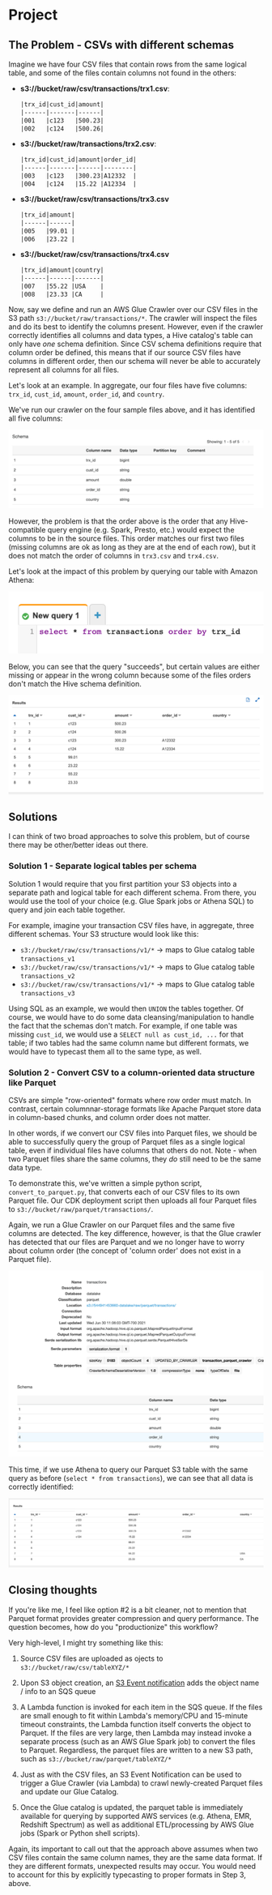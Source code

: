 # Project


## The Problem - CSVs with different schemas

Imagine we have four CSV files that contain rows from the same logical table, and some of the files contain columns not found in the others:

* **s3://bucket/raw/csv/transactions/trx1.csv**:

    ```
    |trx_id|cust_id|amount|
    |------|-------|------|
    |001   |c123   |500.23|
    |002   |c124   |500.26|
    ```

* **s3://bucket/raw/transactions/trx2.csv**:

    ```
    |trx_id|cust_id|amount|order_id|
    |------|-------|------|--------|
    |003   |c123   |300.23|A12332  |
    |004   |c124   |15.22 |A12334  |
    ```

* **s3://bucket/raw/csv/transactions/trx3.csv**

    ```
    |trx_id|amount|
    |------|------|
    |005   |99.01 |
    |006   |23.22 |
    ```

* **s3://bucket/raw/csv/transactions/trx4.csv**

    ```
    |trx_id|amount|country|
    |------|------|-------|
    |007   |55.22 |USA    |
    |008   |23.33 |CA     |
    ```

Now, say we define and run an AWS Glue Crawler over our CSV files in the S3 path `s3://bucket/raw/transactions/*`. The crawler will inspect the files and do its best to identify the columns present. However, even if the crawler correctly identifies all columns and data types, a Hive catalog's table can only have *one* schema definition. Since CSV schema definitions require that column order be defined, this means that if our source CSV files have columns in different order, then our schema will never be able to accurately represent all columns for all files.

Let's look at an example. In aggregate, our four files have five columns: `trx_id`, `cust_id`, `amount`, `order_id`, and `country`.

We've run our crawler on the four sample files above, and it has identified all five columns: 

![](images/schema.png)

However, the problem is that the order above is the order that any Hive-compatible query engine (e.g. Spark, Presto, etc.) would expect the columns to be in the source files. This order matches our first two files (missing columns are ok as long as they are at the end of each row), but it does not match the order of columns in `trx3.csv` and `trx4.csv`. 

Let's look at the impact of this problem by querying our table with Amazon Athena:

![](images/athena-query.png)

Below, you can see that the query "succeeds", but certain values are either missing or appear in the wrong column because some of the files orders don't match the Hive schema definition. 

![](images/athena-results.png)


## Solutions

I can think of two broad approaches to solve this problem, but of course there may be other/better ideas out there. 

### Solution 1 - Separate logical tables per schema

Solution 1 would require that you first partition your S3 objects into a separate path and logical table for each different schema. From there, you would use the tool of your choice (e.g. Glue Spark jobs or Athena SQL) to query and join each table together. 

For example, imagine your transaction CSV files have, in aggregate, three different schemas. Your S3 structure would look like this: 

* `s3://bucket/raw/csv/transactions/v1/*` -> maps to Glue catalog table `transactions_v1`
* `s3://bucket/raw/csv/transactions/v1/*` -> maps to Glue catalog table `transactions_v2`
* `s3://bucket/raw/csv/transactions/v1/*` -> maps to Glue catalog table `transactions_v3`

Using SQL as an example, we would then `UNION` the tables together. Of course, we would have to do some data cleansing/manipulation to handle the fact that the schemas don't match. For example, if one table was missing `cust_id`, we would use a `SELECT null as cust_id, ...` for that table; if two tables had the same column name but different formats, we would have to typecast them all to the same type, as well.

### Solution 2 - Convert CSV to a column-oriented data structure like Parquet

CSVs are simple "row-oriented" formats where row order must match. In contrast, certain columnnar-storage formats like Apache Parquet store data in column-based chunks, and column order does not matter. 

In other words, if we convert our CSV files into Parquet files, we should be able to successfully query the group of Parquet files as a single logical table, even if individual files have columns that others do not. Note - when two Parquet files share the same columns, they *do* still need to be the same data type. 

To demonstrate this, we've written a simple python script, `convert_to_parquet.py`, that converts each of our CSV files to its own Parquet file. Our CDK deployment script then uploads all four Parquet files to `s3://bucket/raw/parquet/transactions/`. 

Again, we run a Glue Crawler on our Parquet files and the same five columns are detected. The key difference, however, is that the Glue crawler has detected that our files are Parquet and we no longer have to worry about column order (the concept of 'column order' does not exist in a Parquet file).

![](images/schema-parquet.png)

This time, if we use Athena to query our Parquet S3 table with the same query as before (`select * from transactions`), we can see that all data is correctly identified: 

![](images/athena-results-parquet.png)


## Closing thoughts

If you're like me, I feel like option #2 is a bit cleaner, not to mention that Parquet format provides greater compression and query performance. The question becomes, how do you "productionize" this workflow? 

Very high-level, I might try something like this: 

1. Source CSV files are uploaded as ojects to `s3://bucket/raw/csv/tableXYZ/*`

2. Upon S3 object creation, an [S3 Event notification](https://docs.aws.amazon.com/AmazonS3/latest/userguide/NotificationHowTo.html) adds the object name / info to an SQS queue

3. A Lambda function is invoked for each item in the SQS queue. If the files are small enough to fit within Lambda's memory/CPU and 15-minute timeout constraints, the Lambda function itself converts the object to Parquet. If the files are very large, then Lambda may instead invoke a separate process (such as an AWS Glue Spark job) to convert the files to Parquet. Regardless, the parquet files are written to a new S3 path, such as `s3://bucket/raw/parquet/tableXYZ/*`

4. Just as with the CSV files, an S3 Event Notification can be used to trigger a Glue Crawler (via Lambda) to crawl newly-created Parquet files and update our Glue Catalog. 

5. Once the Glue catalog is updated, the parquet table is immediately available for querying by supported AWS services (e.g. Athena, EMR, Redshift Spectrum) as well as additional ETL/processing by AWS Glue jobs (Spark or Python shell scripts). 

Again, its important to call out that the approach above assumes when two CSV files contain the same column names, they are the same data format. If they are different formats, unexpected results may occur. You would need to account for this by explicitly typecasting to proper formats in Step 3, above.